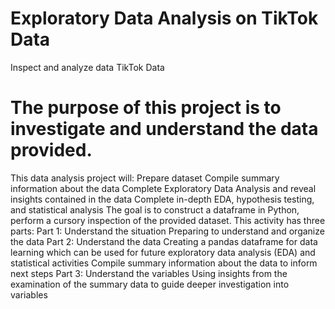 # Exploratory Data Analysis on TikTok Data
Inspect and analyze data TikTok Data

# The purpose of this project is to investigate and understand the data provided. 
This data analysis project will:
Prepare dataset
Compile summary information about the data
Complete Exploratory Data Analysis and reveal insights contained in the data
Complete in-depth EDA, hypothesis testing, and statistical analysis
The goal is to construct a dataframe in Python, perform a cursory inspection of the provided dataset.
This activity has three parts:
Part 1: Understand the situation
Preparing to understand and organize the data
Part 2: Understand the data
Creating a pandas dataframe for data learning which can be used for future exploratory data analysis (EDA) and statistical activities
Compile summary information about the data to inform next steps
Part 3: Understand the variables
Using insights from the examination of the summary data to guide deeper investigation into variables

